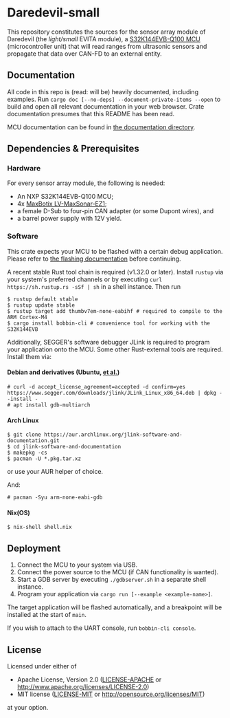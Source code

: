# Daredevil-small

This repository constitutes the sources for the sensor array module of Daredevil (the *light/small* EVITA module),
a [S32K144EVB-Q100 MCU](https://www.nxp.com/support/developer-resources/evaluation-and-development-boards/analog-toolbox/s32k144-evaluation-board:S32K144EVB) (microcontroller unit) that will read ranges from ultrasonic sensors and propagate that data over CAN-FD to an external entity.

## Documentation
All code in this repo is (read: will be) heavily documented, including examples.
Run `cargo doc [--no-deps] --document-private-items --open` to build and open all relevant documentation in your web browser.
Crate documentation presumes that this README has been read.

MCU documentation can be found in [the documentation directory](./doc).

## Dependencies & Prerequisites

### Hardware
For every sensor array module, the following is needed:
* An NXP S32K144EVB-Q100 MCU;
* 4x [MaxBotix LV-MaxSonar-EZ1](https://www.maxbotix.com/Ultrasonic_Sensors/MB1010.htm);
* a female D-Sub to four-pin CAN adapter (or some Dupont wires), and
* a barrel power supply with 12V yield.

### Software
This crate expects your MCU to be flashed with a certain debug application.
Please refer to [the flashing documentation](./doc/FLASHING.md) before continuing.

A recent stable Rust tool chain is required (v1.32.0 or later).
Install `rustup` via your system's preferred channels or by executing `curl https://sh.rustup.rs -sSf | sh` in a shell instance.
Then run
```
$ rustup default stable
$ rustup update stable
$ rustup target add thumbv7em-none-eabihf # required to compile to the ARM Cortex-M4
$ cargo install bobbin-cli # convenience tool for working with the S32K144EVB
```

Additionally, SEGGER's software debugger JLink is required to program your application onto the MCU.
Some other Rust-external tools are required.
Install them via:

#### Debian and derivatives (Ubuntu, [et al.](https://en.wikipedia.org/wiki/List_of_Linux_distributions#Debian-based))
```
# curl -d accept_license_agreement=accepted -d confirm=yes https://www.segger.com/downloads/jlink/JLink_Linux_x86_64.deb | dpkg --install -
# apt install gdb-multiarch
```

#### Arch Linux
```
$ git clone https://aur.archlinux.org/jlink-software-and-documentation.git
$ cd jlink-software-and-documentation
$ makepkg -cs
$ pacman -U *.pkg.tar.xz
```
or use your AUR helper of choice.

And:

```
# pacman -Syu arm-none-eabi-gdb
```

#### Nix(OS)
```
$ nix-shell shell.nix
```

## Deployment

1. Connect the MCU to your system via USB.
2. Connect the power source to the MCU (if CAN functionality is wanted).
3. Start a GDB server by executing `./gdbserver.sh` in a separate shell instance.
4. Program your application via `cargo run [--example <example-name>]`.

The target application will be flashed automatically, and a breakpoint will be installed at the start of `main`.

If you wish to attach to the UART console, run `bobbin-cli console`.

## License
Licensed under either of

- Apache License, Version 2.0 ([LICENSE-APACHE](LICENSE-APACHE) or http://www.apache.org/licenses/LICENSE-2.0)
- MIT license ([LICENSE-MIT](LICENSE-MIT) or http://opensource.org/licenses/MIT)

at your option.
